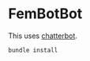 FemBotBot
=========

This uses [chatterbot](https://github.com/muffinista/chatterbot). 

    bundle install
